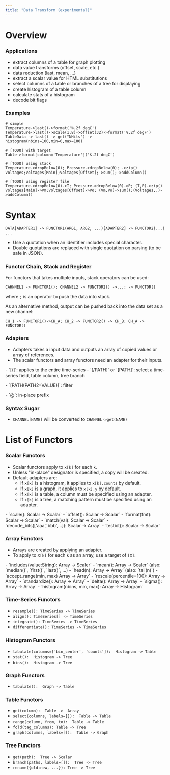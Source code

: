 ```yaml
---
title: "Data Transform (experimental)"
---
```


# Overview
### Applications
- extract columns of a table for graph plotting
- data value transforms (offset, scale, etc.)
- data reduction (last, mean, ...)
- extract a scalar value for HTML substitutions
- select columns of a table or branches of a tree for displaying
- create histogram of a table column
- calculate stats of a histogram
- decode bit flags
  
### Examples
```
# simple
Temperature->last()->format('%.2f degC')
Temperature->last()->scale(1.8)->offset(32)->format('%.2f degF')
TableData -> last() -> get("NHits") -> histogram(nbins=100,min=0,max=100)

# [TODO] with target
Table->format[column='Temperature']('$.2f degC')

# [TODO] using stack
Temperature->dropBelow(0); Pressure->dropBelow(0); ->zip()
Voltages;Voltages[Main];Voltages[Offset];->sum();->addColumn()

# [TODO] using register file
Temperature->dropBelow(0)->T; Pressure->dropBelow(0)->P; (T,P)->zip()
Voltages[Main]->Vm;Voltages[Offset]->Vo; (Vm,Vo)->sum();(Voltages,.)->addColumn()

```

# Syntax
```
DATA[ADAPTER1] -> FUNCTOR1(ARG1, ARG2, ...)[ADAPTER2] -> FUNCTOR2(...) ...
```

- Use a quotation when an identifier includes special character.
- Double quotations are replaced with single quotation on parsing (to be safe in JSON).

### Functor Chain, Stack and Register
For functors that takes multiple inputs, stack operators can be used:
```
CAHNNEL1 -> FUNCTOR1(); CHANNEL2 -> FUNCTOR2() ->...; -> FUNCTOR()
```
where `;` is an operator to push the data into stack.

As an alternative method, output can be pushed back into the data set as a new channel:
```
CH_1 -> FUNCTOR1()->CH_A; CH_2 -> FUNCTOR2() -> CH_B; CH_A -> FUNCTOR()
```

### Adapters
- Adapters takes a input data and outputs an array of copied values or array of references.
- The scalar functors and array functors need an adapter for their inputs.
<p>
- `[/]`: applies to the entire time-series
- `[/PATH]` or `[PATH]`: select a time-series field, table column, tree branch
<p>
- `[PATH(PATH2=VALUE)]`: filter
<p>
- `@`: in-place prefix
  
### Syntax Sugar
- `CHANNEL[NAME]` will be converted to `CHANNEL->get(NAME)`

# List of Functors

### Scalar Functors
- Scalar functors apply to `x[k]` for each `k`.
- Unless "in-place" designator is specified, a copy will be created.
- Default adapters are:
  - If `x[k]` is a histogram, it applies to `x[k].counts` by default.
  - If `x[k]` is a graph, it applies to `x[k].y` by default.
  - If `x[k]` is a table, a column must be specified using an adapter.
  - If `x[k]` is a tree, a matching pattern must be specified using an adapter.
<p>
- `scale():  Scalar<Number> -> Scalar<Number>`
- `offset():  Scalar<Number> -> Scalar<Number>`
- `format(fmt):  Scalar<Number> -> Scalar<String>`
- `match(val):  Scalar<String> -> Scalar<Bool>`
- `decode_bits(['aaa','bbb',...]): Scalar<Number> -> Array<String>`
- `testbit():  Scalar<Number> -> Scalar<Bool>`

### Array Functors
- Arrays are created by applying an adapter.
- To apply to `X[k]` for each `k` as an array, use a target of `[X]`.
<p>
- `includes(value:String): Array<String> -> Scaler<Bool>`
- `mean(): Array<Number> -> Scaler<Number>`  (also: `median()`, `first()`, `last()`, ...)
- `head(n): Array -> Array` (also: `tail(n)`)
- `accept_range(min, max) Array<Number> -> Array<Number>`
- `rescale(percentile=100): Array<Number> -> Array<Number>`
- `standardize(): Array<Number> -> Array<Number>`
- `delta():  Array<Number> -> Array<Number>`
- `sigma():  Array<Number> -> Array<Number>`
- `histogram(nbins, min, max):  Array<Number> -> Histogram`
      
### Time-Series Functors
- `resample(): TimeSeries -> TimeSeries`
- `align(): TimeSeries[] -> TimeSeries`
- `integrate(): TimeSeries -> TimeSeries`
- `differentiate(): TimeSeries -> TimeSeries`

### Histogram Functors
- `tabulate(columns=['bin_center', 'counts']):  Histogram -> Table`
- `stat():  Histogram -> Tree`
- `bins():  Histogram -> Tree`

### Graph Functors
- `tabulate():  Graph -> Table`
  
### Table Functors
- `get(column):  Table ->  Array`
- `select(columns, labels=[]):  Table -> Table`
- `range(column, from, to):  Table -> Table`
- `fold(tag_columns): Table -> Tree`
- `graph(columns, labels=[]):  Table -> Graph`

### Tree Functors
- `get(path):  Tree -> Scalar`
- `branch(paths, labels=[]):  Tree -> Tree`
- `rename({old:new, ...}): Tree -> Tree`
